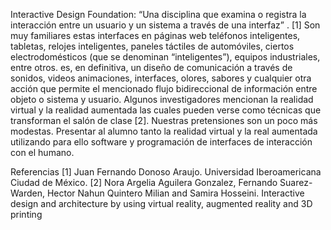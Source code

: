 Interactive Design Foundation: “Una disciplina que examina o registra la interacción entre un usuario y 
un sistema a través de una interfaz” .
[1] Son muy familiares estas interfaces en páginas web teléfonos inteligentes, tabletas, 
relojes inteligentes, paneles táctiles de automóviles, ciertos electrodomésticos (que se denominan “inteligentes”), 
equipos industriales, entre otros. es, en definitiva, un diseño de comunicación a través de sonidos, videos animaciones, 
interfaces, olores, sabores y cualquier otra acción que permite el mencionado flujo bidireccional de información 
entre objeto o sistema y usuario.
Algunos investigadores mencionan la realidad virtual y la realidad aumentada las cuales pueden verse como técnicas
que transforman el salón de clase [2].
Nuestras pretensiones son un poco más modestas. Presentar al alumno tanto la realidad virtual y la real aumentada
utilizando para ello software y programación de interfaces de interacción con el humano.

Referencias
[1] Juan Fernando Donoso Araujo. Universidad Iberoamericana Ciudad de México.
[2] Nora Argelia Aguilera Gonzalez, Fernando Suarez-Warden, Hector Nahun Quintero Milian and Samira Hosseini. 
Interactive design and architecture by using virtual reality, augmented reality and 3D printing
